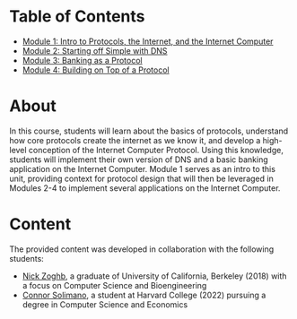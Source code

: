 # Table of Contents
- [Module 1: Intro to Protocols, the Internet, and the Internet Computer](module-1.md)
- [Module 2: Starting off Simple with DNS](module-2.md)
- [Module 3: Banking as a Protocol](module-3.md)
- [Module 4: Building on Top of a Protocol](module-4.md)

# About
In this course, students will learn about the basics of protocols, understand how core protocols create the internet as we know it, and develop a high-level conception of the Internet Computer Protocol. Using this knowledge, students will implement their own version of DNS and a basic banking application on the Internet Computer. Module 1 serves as an intro to this unit, providing context for protocol design that will then be leveraged in Modules 2-4 to implement several applications on the Internet Computer.

# Content
The provided content was developed in collaboration with the following students:

- [Nick Zoghb](https://www.linkedin.com/in/nickzoghb/), a graduate of University of California, Berkeley (2018) with a focus on Computer Science and Bioengineering
- [Connor Solimano](https://www.linkedin.com/in/connor-solimano/), a student at Harvard College (2022) pursuing a degree in Computer Science and Economics

